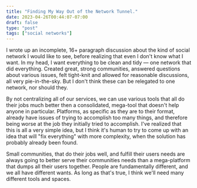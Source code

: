 ```yaml
---
title: "Finding My Way Out of the Network Tunnel."
date: 2023-04-26T00:44:07-07:00
draft: false
type: "post"
tags: ["social networks"]
---
```


I wrote up an incomplete, 16+ paragraph discussion about the kind of social network I would like to see, before realizing that even I don't know what I want. In my head, I want everything to be clean and tidy — one network that did everything. Created great, strong communities, answered questions about various issues, felt tight-knit and allowed for reasonable discussions, all very pie-in-the-sky. But I don't think these can be relegated to one network, nor should they.

By not centralizing all of our services, we can use various tools that all do their jobs much better then a consolidated, mega-tool that doesn't help anyone in particular. Platforms, as specific as they are to their format, already have issues of trying to accomplish too many things, and therefore being worse at the job they initially tried to accomplish. I've realized that this is all a very simple idea, but I think it's human to try to come up with an idea that will "fix everything" with more complexity, when the solution has probably already been found.

Small communities, that do their jobs well, and fulfill their users needs are always going to better serve their communities needs than a mega-platform that dumps all their users together. People are fundamentally different, and we all have different wants. As long as that's true, I think we'll need many different tools and spaces.
